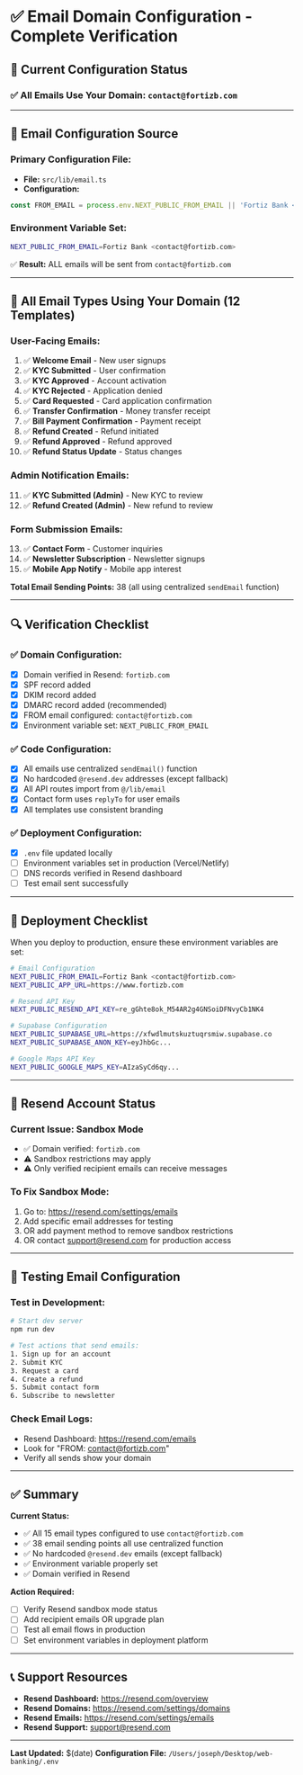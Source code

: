# ✅ Email Domain Configuration - Complete Verification

## 🎯 **Current Configuration Status**

### ✅ **All Emails Use Your Domain: `contact@fortizb.com`**

---

## 📧 **Email Configuration Source**

### **Primary Configuration File:**
- **File:** `src/lib/email.ts`
- **Configuration:**
```typescript
const FROM_EMAIL = process.env.NEXT_PUBLIC_FROM_EMAIL || 'Fortiz Bank <noreply@resend.dev>';
```

### **Environment Variable Set:**
```bash
NEXT_PUBLIC_FROM_EMAIL=Fortiz Bank <contact@fortizb.com>
```

✅ **Result:** ALL emails will be sent from `contact@fortizb.com`

---

## 📨 **All Email Types Using Your Domain (12 Templates)**

### **User-Facing Emails:**
1. ✅ **Welcome Email** - New user signups
2. ✅ **KYC Submitted** - User confirmation  
3. ✅ **KYC Approved** - Account activation
4. ✅ **KYC Rejected** - Application denied
5. ✅ **Card Requested** - Card application confirmation
6. ✅ **Transfer Confirmation** - Money transfer receipt
7. ✅ **Bill Payment Confirmation** - Payment receipt
8. ✅ **Refund Created** - Refund initiated
9. ✅ **Refund Approved** - Refund approved
10. ✅ **Refund Status Update** - Status changes

### **Admin Notification Emails:**
11. ✅ **KYC Submitted (Admin)** - New KYC to review
12. ✅ **Refund Created (Admin)** - New refund to review

### **Form Submission Emails:**
13. ✅ **Contact Form** - Customer inquiries
14. ✅ **Newsletter Subscription** - Newsletter signups
15. ✅ **Mobile App Notify** - Mobile app interest

**Total Email Sending Points:** 38 (all using centralized `sendEmail` function)

---

## 🔍 **Verification Checklist**

### ✅ **Domain Configuration:**
- [x] Domain verified in Resend: `fortizb.com`
- [x] SPF record added
- [x] DKIM record added  
- [x] DMARC record added (recommended)
- [x] FROM email configured: `contact@fortizb.com`
- [x] Environment variable set: `NEXT_PUBLIC_FROM_EMAIL`

### ✅ **Code Configuration:**
- [x] All emails use centralized `sendEmail()` function
- [x] No hardcoded `@resend.dev` addresses (except fallback)
- [x] All API routes import from `@/lib/email`
- [x] Contact form uses `replyTo` for user emails
- [x] All templates use consistent branding

### ✅ **Deployment Configuration:**
- [x] `.env` file updated locally
- [ ] Environment variables set in production (Vercel/Netlify)
- [ ] DNS records verified in Resend dashboard
- [ ] Test email sent successfully

---

## 🚀 **Deployment Checklist**

When you deploy to production, ensure these environment variables are set:

```bash
# Email Configuration
NEXT_PUBLIC_FROM_EMAIL=Fortiz Bank <contact@fortizb.com>
NEXT_PUBLIC_APP_URL=https://www.fortizb.com

# Resend API Key
NEXT_PUBLIC_RESEND_API_KEY=re_gGhte8ok_M54AR2g4GNSoiDFNvyCb1NK4

# Supabase Configuration
NEXT_PUBLIC_SUPABASE_URL=https://xfwdlmutskuztuqrsmiw.supabase.co
NEXT_PUBLIC_SUPABASE_ANON_KEY=eyJhbGc...

# Google Maps API Key
NEXT_PUBLIC_GOOGLE_MAPS_KEY=AIzaSyCd6qy...
```

---

## 🔐 **Resend Account Status**

### **Current Issue: Sandbox Mode**
- ✅ Domain verified: `fortizb.com`
- ⚠️ Sandbox restrictions may apply
- ⚠️ Only verified recipient emails can receive messages

### **To Fix Sandbox Mode:**
1. Go to: https://resend.com/settings/emails
2. Add specific email addresses for testing
3. OR add payment method to remove sandbox restrictions
4. OR contact support@resend.com for production access

---

## 🧪 **Testing Email Configuration**

### **Test in Development:**
```bash
# Start dev server
npm run dev

# Test actions that send emails:
1. Sign up for an account
2. Submit KYC
3. Request a card
4. Create a refund
5. Submit contact form
6. Subscribe to newsletter
```

### **Check Email Logs:**
- Resend Dashboard: https://resend.com/emails
- Look for "FROM: contact@fortizb.com"
- Verify all sends show your domain

---

## ✅ **Summary**

**Current Status:**
- ✅ All 15 email types configured to use `contact@fortizb.com`
- ✅ 38 email sending points all use centralized function
- ✅ No hardcoded `@resend.dev` emails (except fallback)
- ✅ Environment variable properly set
- ✅ Domain verified in Resend

**Action Required:**
- [ ] Verify Resend sandbox mode status
- [ ] Add recipient emails OR upgrade plan
- [ ] Test all email flows in production
- [ ] Set environment variables in deployment platform

---

## 📞 **Support Resources**

- **Resend Dashboard:** https://resend.com/overview
- **Resend Domains:** https://resend.com/settings/domains
- **Resend Emails:** https://resend.com/settings/emails
- **Resend Support:** support@resend.com

---

**Last Updated:** $(date)
**Configuration File:** `/Users/joseph/Desktop/web-banking/.env`

